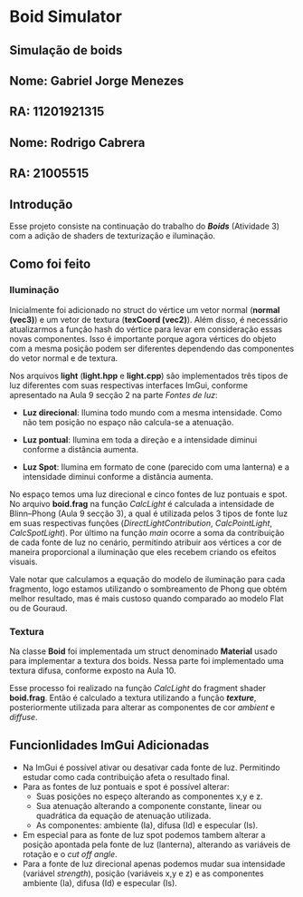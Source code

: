 # Boid Simulator
## Simulação de boids

## Nome: Gabriel Jorge Menezes
## RA: 11201921315

## Nome: Rodrigo Cabrera
## RA: 21005515

## **Introdução**

Esse projeto consiste na continuação do trabalho do ***Boids*** (Atividade 3) com a adição de shaders de texturização e iluminação.

## **Como foi feito**

### **Iluminação**

Inicialmente foi adicionado no struct do vértice um vetor normal (**normal (vec3)**) e um vetor de textura (**texCoord (vec2)**). Além disso, é necessário atualizarmos a função hash do vértice para levar em consideração essas novas componentes. Isso é importante porque agora vértices do objeto com a mesma posição podem ser diferentes dependendo das componentes do vetor normal e de textura.

Nos arquivos **light** (**light.hpp** e **light.cpp**) são implementados três tipos de luz diferentes com suas respectivas interfaces ImGui, conforme apresentado na Aula 9 secção 2 na parte *Fontes de luz*:

- **Luz direcional**: Ilumina todo mundo com a mesma intensidade. Como não tem posição no espaço não calcula-se a atenuação.

- **Luz pontual**: Ilumina em toda a direção e a intensidade diminui conforme a distância aumenta. 

- **Luz Spot**: Ilumina em formato de cone (parecido com uma lanterna) e a intensidade diminui conforme a distância aumenta.

No espaço temos uma luz direcional e cinco fontes de luz pontuais e spot. No arquivo **boid.frag** na função *CalcLight* é calculada a intensidade de Blinn–Phong (Aula 9 secção 3), a qual é utilizada pelos 3 tipos de fonte luz em suas respectivas funções (*DirectLightContribution*, *CalcPointLight*, *CalcSpotLight*). Por último na função *main* ocorre a soma da contribuição de cada fonte de luz no cenário, permitindo atribuir aos vértices a cor de maneira proporcional a iluminação que eles recebem criando os efeitos visuais.

Vale notar que calculamos a equação do modelo de iluminação para cada fragmento, logo estamos utilizando o sombreamento de Phong que obtém melhor resultado, mas é mais custoso quando comparado ao modelo Flat ou de Gouraud. 

### **Textura**

Na classe **Boid** foi implementada um struct denominado **Material** usado para implementar a textura dos boids. Nessa parte foi implementado uma textura difusa, conforme exposto na Aula 10. 

Esse processo foi realizado na função *CalcLight* do fragment shader **boid.frag**. Então é calculado a textura utilizando a função ***texture***, posteriormente utilizada para alterar as componentes de cor *ambient* e *diffuse*. 

## **Funcionlidades ImGui Adicionadas**

- Na ImGui é possível ativar ou desativar cada fonte de luz. Permitindo estudar como cada contribuição afeta o resultado final.
- Para as fontes de luz pontuais e spot é possível alterar:
    - Suas posições no espeço alterando as componentes x,y e z. 
    - Sua atenuação alterando a componente constante, linear ou quadrática da equação de atenuação utilizada.
    - As componentes: ambiente (Ia), difusa (Id) e especular (Is).
- Em especial para as fonte de luz spot podemos tambem alterar a posição apontada pela fonte de luz (lanterna), alterando as variáveis de rotação e o *cut off angle*.
- Para a fonte de luz direcional apenas podemos mudar sua intensidade (variável *strength*), posição (variáveis x,y e z) e as componentes ambiente (Ia), difusa (Id) e especular (Is).
